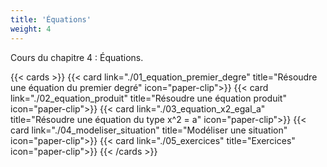 ```yaml
---
title: 'Équations'
weight: 4
---
```

Cours du chapitre 4 : Équations.

{{< cards >}}
  {{< card link="./01_equation_premier_degre" title="Résoudre une équation du premier degré" icon="paper-clip">}}
  {{< card link="./02_equation_produit" title="Résoudre une équation produit" icon="paper-clip">}}
  {{< card link="./03_equation_x2_egal_a" title="Résoudre une équation du type x^2 = a" icon="paper-clip">}}
  {{< card link="./04_modeliser_situation" title="Modéliser une situation" icon="paper-clip">}}
  {{< card link="./05_exercices" title="Exercices" icon="paper-clip">}}
{{< /cards >}}
